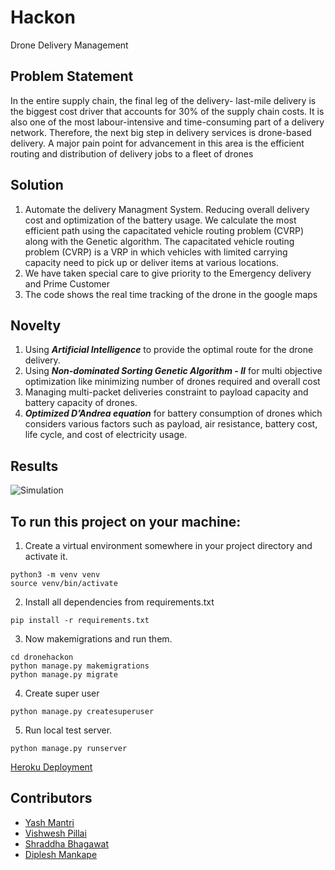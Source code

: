 # Hackon
Drone Delivery Management

## Problem Statement
In the entire supply chain, the final leg of the delivery- last-mile delivery is the biggest cost driver that accounts for 30% of the supply chain costs. It is also one of the most labour-intensive and time-consuming part of a delivery network.
Therefore, the next big step in delivery services is drone-based delivery. A major pain point for advancement in this area is the efficient routing and distribution of delivery jobs to a fleet of drones

## Solution 
1. Automate the delivery Managment System. Reducing overall delivery cost and optimization of the battery usage. We calculate the most efficient path using the  capacitated vehicle routing problem (CVRP) along with the Genetic algorithm. The capacitated vehicle routing problem (CVRP) is a VRP in which vehicles with limited carrying capacity need to pick up or deliver items at various locations.  
2. We have taken special care to give priority to the Emergency delivery and Prime Customer
3. The code shows the real time tracking of the drone in the google maps

## Novelty 
1. Using ***Artificial Intelligence*** to provide the optimal route for the drone delivery.
2. Using ***Non-dominated Sorting Genetic Algorithm - II*** for multi objective optimization like minimizing number of drones required and overall cost
3. Managing multi-packet deliveries constraint to payload capacity and battery capacity of drones.
4. ***Optimized D’Andrea equation*** for battery consumption of drones which considers various factors such as payload, air resistance, battery cost, life cycle, and cost of electricity usage.

## Results
![Simulation](results/drone_animation.gif)

## To run this project on your machine:

1. Create a virtual environment somewhere in your project directory and activate it.
```
python3 -m venv venv
source venv/bin/activate
```
2. Install all dependencies from requirements.txt
```
pip install -r requirements.txt
```
3. Now makemigrations and run them.
```
cd dronehackon
python manage.py makemigrations
python manage.py migrate
```
4. Create super user
```
python manage.py createsuperuser
```
5. Run local test server.
```
python manage.py runserver
```
<a href="https://enigmatic-inlet-90208.herokuapp.com/" target="_blank">Heroku Deployment</a>
## Contributors
* [Yash Mantri](https://github.com/yashm1)
* [Vishwesh Pillai](https://github.com/theViz343)
* [Shraddha Bhagawat](https://github.com/shraddhab29)
* [Diplesh Mankape](https://github.com/dips4982)
